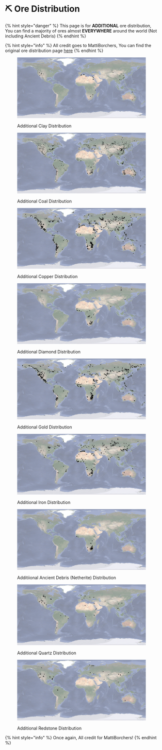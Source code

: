 # ⛏ Ore Distribution

{% hint style="danger" %}
This page is for **ADDITIONAL** ore distribution, You can find a majority of ores almost **EVERYWHERE** around the world (Not including Ancient Debris)
{% endhint %}

{% hint style="info" %}
All credit goes to MattiBorchers, You can find the original ore distribution page [here](https://earth.motfe.net/additional-ore-global-distribution/)
{% endhint %}

<figure><img src="../.gitbook/assets/image (2).png" alt=""><figcaption><p>Additional Clay Distribution</p></figcaption></figure>

<figure><img src="../.gitbook/assets/image (1).png" alt=""><figcaption><p>Additional Coal Distribution</p></figcaption></figure>

<figure><img src="../.gitbook/assets/image (7).png" alt=""><figcaption><p>Additional Copper Distribution</p></figcaption></figure>

<figure><img src="../.gitbook/assets/image (3).png" alt=""><figcaption><p>Additional Diamond Distribution</p></figcaption></figure>

<figure><img src="../.gitbook/assets/image.png" alt=""><figcaption><p>Additional Gold Distribution</p></figcaption></figure>

<figure><img src="../.gitbook/assets/image (4).png" alt=""><figcaption><p>Additional Iron Distribution</p></figcaption></figure>

<figure><img src="../.gitbook/assets/image (5).png" alt=""><figcaption><p>Additiional Ancient Debris (Netherite) Distribution</p></figcaption></figure>

<figure><img src="../.gitbook/assets/image (8).png" alt=""><figcaption><p>Additional Quartz Distribution</p></figcaption></figure>

<figure><img src="../.gitbook/assets/image (6).png" alt=""><figcaption><p>Additional Redstone Distribution</p></figcaption></figure>

{% hint style="info" %}
Once again, All credit for MattiBorchers!
{% endhint %}
